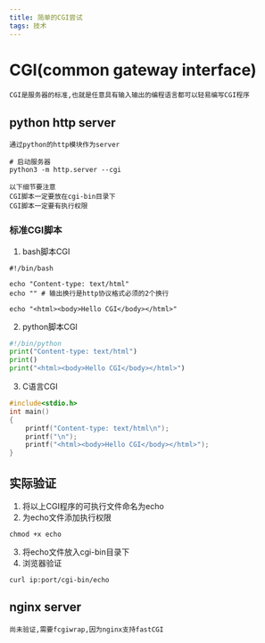 ```yaml
---
title: 简单的CGI尝试
tags: 技术
---
```


# CGI(common gateway interface)

    CGI是服务器的标准,也就是任意具有输入输出的编程语言都可以轻易编写CGI程序

## python http server

    通过python的http模块作为server

```shell
# 启动服务器
python3 -m http.server --cgi
```
    以下细节要注意
    CGI脚本一定要放在cgi-bin目录下
    CGI脚本一定要有执行权限

### 标准CGI脚本
1. bash脚本CGI
```shell
#!/bin/bash

echo "Content-type: text/html"
echo "" # 输出换行是http协议格式必须的2个换行

echo "<html><body>Hello CGI</body></html>"
```

2. python脚本CGI
```python
#!/bin/python
print("Content-type: text/html")
print()
print("<html><body>Hello CGI</body></html>")
```

3. C语言CGI
```C
#include<stdio.h>
int main()
{
    printf("Content-type: text/html\n");
    printf("\n");
    printf("<html><body>Hello CGI</body></html>");
}
```

## 实际验证
1. 将以上CGI程序的可执行文件命名为echo
2. 为echo文件添加执行权限
```shell
chmod +x echo
```
3. 将echo文件放入cgi-bin目录下
4. 浏览器验证
```shell
curl ip:port/cgi-bin/echo
```

## nginx server

    尚未验证,需要fcgiwrap,因为nginx支持fastCGI